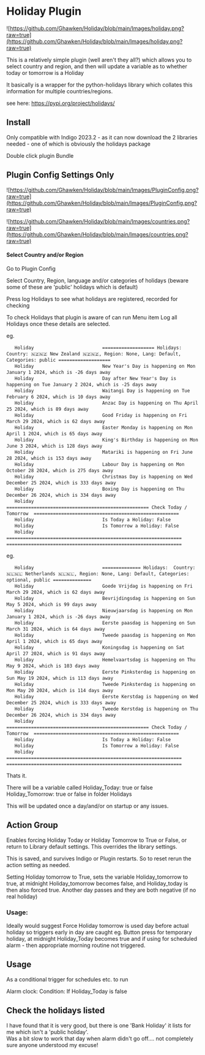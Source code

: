 # Holiday Plugin

![https://github.com/Ghawken/Holiday/blob/main/Images/holiday.png?raw=true](https://github.com/Ghawken/Holiday/blob/main/Images/holiday.png?raw=true)

This is a relatively simple plugin (well aren't they all?) which allows you to select country and region, and then will update a variable as to whether today or tomorrow is a Holiday

It basically is a wrapper for the python-holidays library which collates this information for multiple countries/regions.

see here:
https://pypi.org/project/holidays/

## Install

Only compatible with Indigo 2023.2 - as it can now download the 2 libraries needed - one of which is obviously the holidays package

Double click plugin Bundle

## Plugin Config Settings Only

![https://github.com/Ghawken/Holiday/blob/main/Images/PluginConfig.png?raw=true](https://github.com/Ghawken/Holiday/blob/main/Images/PluginConfig.png?raw=true)

![https://github.com/Ghawken/Holiday/blob/main/Images/countries.png?raw=true](https://github.com/Ghawken/Holiday/blob/main/Images/countries.png?raw=true)

#### Select Country and/or Region

Go to Plugin Config

Select Country, Region, language and/or categories of holidays (beware some of these are 'public' holidays which is default)

Press log Holidays to see what holidays are registered, recorded for checking

To check Holidays that plugin is aware of can run Menu item
Log all Holidays once these details are selected.

eg.
``` 
   Holiday                         =================== Holidays:  Country: 🇳🇿🇳🇿 New Zealand 🇳🇿🇳🇿, Region: None, Lang: Default, Categories: public ===================
   Holiday                         New Year's Day is happening on Mon January 1 2024, which is -26 days away
   Holiday                         Day after New Year's Day is happening on Tue January 2 2024, which is -25 days away
   Holiday                         Waitangi Day is happening on Tue February 6 2024, which is 10 days away
   Holiday                         Anzac Day is happening on Thu April 25 2024, which is 89 days away
   Holiday                         Good Friday is happening on Fri March 29 2024, which is 62 days away
   Holiday                         Easter Monday is happening on Mon April 1 2024, which is 65 days away
   Holiday                         King's Birthday is happening on Mon June 3 2024, which is 128 days away
   Holiday                         Matariki is happening on Fri June 28 2024, which is 153 days away
   Holiday                         Labour Day is happening on Mon October 28 2024, which is 275 days away
   Holiday                         Christmas Day is happening on Wed December 25 2024, which is 333 days away
   Holiday                         Boxing Day is happening on Thu December 26 2024, which is 334 days away
   Holiday                         ==================================================== Check Today / Tomorrow  =====================================================
   Holiday                         Is Today a Holiday: False
   Holiday                         Is Tomorrow a Holiday: False
   Holiday                         ================================================================  ================================================================
```
eg.
```
   Holiday                         ============== Holidays:  Country: 🇳🇱🇳🇱 Netherlands 🇳🇱🇳🇱, Region: None, Lang: Default, Categories: optional, public ==============
   Holiday                         Goede Vrijdag is happening on Fri March 29 2024, which is 62 days away
   Holiday                         Bevrijdingsdag is happening on Sun May 5 2024, which is 99 days away
   Holiday                         Nieuwjaarsdag is happening on Mon January 1 2024, which is -26 days away
   Holiday                         Eerste paasdag is happening on Sun March 31 2024, which is 64 days away
   Holiday                         Tweede paasdag is happening on Mon April 1 2024, which is 65 days away
   Holiday                         Koningsdag is happening on Sat April 27 2024, which is 91 days away
   Holiday                         Hemelvaartsdag is happening on Thu May 9 2024, which is 103 days away
   Holiday                         Eerste Pinksterdag is happening on Sun May 19 2024, which is 113 days away
   Holiday                         Tweede Pinksterdag is happening on Mon May 20 2024, which is 114 days away
   Holiday                         Eerste Kerstdag is happening on Wed December 25 2024, which is 333 days away
   Holiday                         Tweede Kerstdag is happening on Thu December 26 2024, which is 334 days away
   Holiday                         ==================================================== Check Today / Tomorrow  =====================================================
   Holiday                         Is Today a Holiday: False
   Holiday                         Is Tomorrow a Holiday: False
   Holiday                         ================================================================  ================================================================
```

Thats it.

There will be a variable called
Holiday_Today:  true or false
Holiday_Tomorrow: true or false
in folder Holidays

This will be updated once a day/and/or on startup or any issues.

## Action Group

Enables forcing Holiday Today or Holiday Tomorrow to True or False, or return to Library default settings.  This overrides the library settings.

This is saved, and survives Indigo or Plugin restarts.  So to reset rerun the action setting as needed.

Setting Holiday tomorrow to True, sets the variable Holiday_tomorrow to true, at midnight Holiday_tomorrow becomes false, and Holiday_today is then 
also forced true.  Another day passes and they are both negative (if no real holiday)

### Usage:
Ideally would suggest Force Holiday tomorrow is used day before actual holiday so triggers early in day are caught
eg.
Button press for temporary holiday, at midnight Holiday_Today becomes true and if using for scheduled alarm - then appropriate morning routine not triggered.





## Usage

As a conditional trigger for schedules etc. to run

Alarm clock:
Condition:
If Holiday_Today is false


## Check the holidays listed

I have found that it is very good, but there is one 'Bank Holiday' it lists for me which isn't a 'public holiday'.  
Was a bit slow to work that day when alarm didn't go off.... not completely sure anyone understood my excuse!